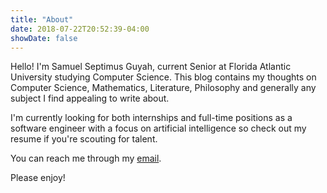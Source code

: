 ```yaml
---
title: "About"
date: 2018-07-22T20:52:39-04:00
showDate: false
---
```


Hello! I'm Samuel Septimus Guyah, current Senior at Florida Atlantic University studying Computer Science. This blog contains my thoughts on Computer Science, Mathematics, Literature, Philosophy and generally any subject I find appealing to write about. 

I'm currently looking for both internships and full-time positions as a software engineer with a focus on artificial intelligence so check out my resume if you're scouting for talent.

You can reach me through my [email](mailto:sguyah2015@fau.edu).

Please enjoy!